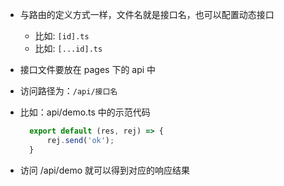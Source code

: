 - 与路由的定义方式一样，文件名就是接口名，也可以配置动态接口
  - 比如: `[id].ts`
  - 比如: `[...id].ts`

- 接口文件要放在 pages 下的 api 中
- 访问路径为：`/api/接口名`

- 比如：api/demo.ts 中的示范代码
  ```ts
    export default (res, rej) => {
        rej.send('ok');
    }
  ```
- 访问 /api/demo 就可以得到对应的响应结果